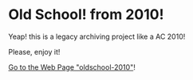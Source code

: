 # Old School! from 2010!
Yeap! this is a legacy archiving project like a AC 2010!

Please, enjoy it!

[Go to the Web Page "oldschool-2010"](https://oshx.github.io/oldschool-2010/)!